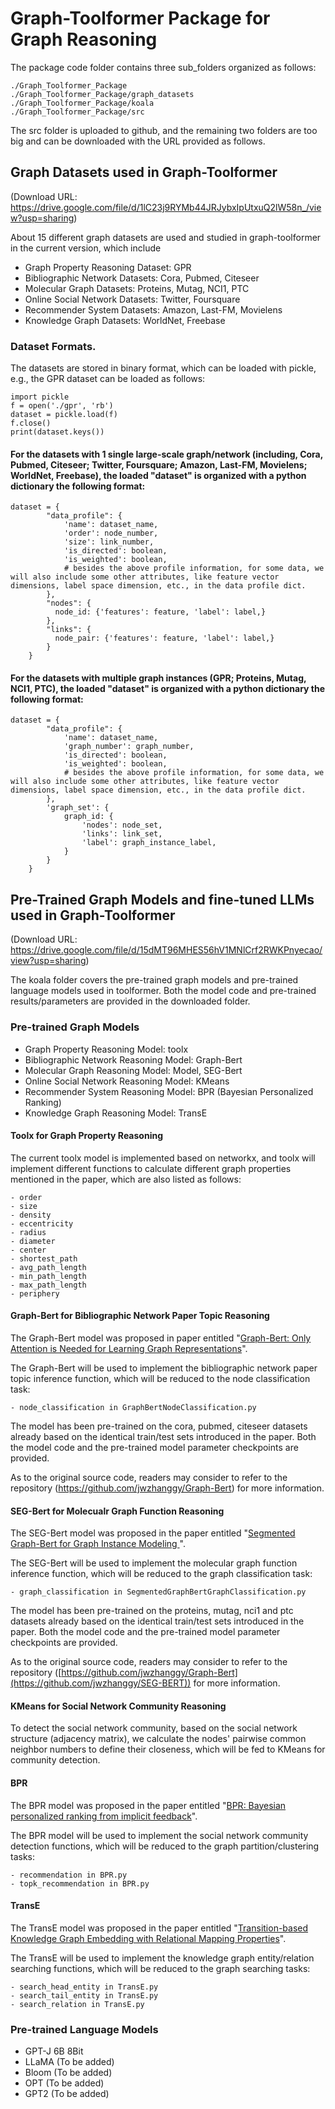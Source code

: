 
# Graph-Toolformer Package for Graph Reasoning

The package code folder contains three sub_folders organized as follows:

```
./Graph_Toolformer_Package
./Graph_Toolformer_Package/graph_datasets
./Graph_Toolformer_Package/koala
./Graph_Toolformer_Package/src
```

The src folder is uploaded to github, and the remaining two folders are too big and can be downloaded with the URL provided as follows.

## Graph Datasets used in Graph-Toolformer
(Download URL: https://drive.google.com/file/d/1lC23j9RYMb44JRJybxIpUtxuQ2lW58n_/view?usp=sharing)

About 15 different graph datasets are used and studied in graph-toolformer in the current version, which include

- Graph Property Reasoning Dataset: GPR
- Bibliographic Network Datasets: Cora, Pubmed, Citeseer
- Molecular Graph Datasets: Proteins, Mutag, NCI1, PTC
- Online Social Network Datasets: Twitter, Foursquare
- Recommender System Datasets: Amazon, Last-FM, Movielens
- Knowledge Graph Datasets: WorldNet, Freebase

### Dataset Formats.

The datasets are stored in binary format, which can be loaded with pickle, e.g., the GPR dataset can be loaded as follows:

```
import pickle
f = open('./gpr', 'rb')
dataset = pickle.load(f)
f.close()
print(dataset.keys())
```

#### For the datasets with 1 single large-scale graph/network (including, Cora, Pubmed, Citeseer; Twitter, Foursquare; Amazon, Last-FM, Movielens; WorldNet, Freebase), the loaded "dataset" is organized with a python dictionary the following format:

```
dataset = {
        "data_profile": {
            'name': dataset_name,
            'order': node_number,
            'size': link_number,
            'is_directed': boolean,
            'is_weighted': boolean,
            # besides the above profile information, for some data, we will also include some other attributes, like feature vector dimensions, label space dimension, etc., in the data profile dict.
        },
        "nodes": {
          node_id: {'features': feature, 'label': label,}
        },
        "links": {
          node_pair: {'features': feature, 'label': label,}
        }
    }
```

#### For the datasets with multiple graph instances (GPR; Proteins, Mutag, NCI1, PTC), the loaded "dataset" is organized with a python dictionary the following format:

```
dataset = {
        "data_profile": {
            'name': dataset_name,
            'graph_number': graph_number,
            'is_directed': boolean,
            'is_weighted': boolean,
            # besides the above profile information, for some data, we will also include some other attributes, like feature vector dimensions, label space dimension, etc., in the data profile dict.
        },
        'graph_set': {
            graph_id: {
                'nodes': node_set,
                'links': link_set,
                'label': graph_instance_label,
            }
        }
    }
```

## Pre-Trained Graph Models and fine-tuned LLMs used in Graph-Toolformer
(Download URL: https://drive.google.com/file/d/15dMT96MHES56hV1MNlCrf2RWKPnyecao/view?usp=sharing)

The koala folder covers the pre-trained graph models and pre-trained language models used in toolformer. Both the model code and pre-trained results/parameters are provided in the downloaded folder.

### Pre-trained Graph Models

- Graph Property Reasoning Model: toolx
- Bibliographic Network Reasoning Model: Graph-Bert
- Molecular Graph Reasoning Model: Model, SEG-Bert
- Online Social Network Reasoning Model: KMeans
- Recommender System Reasoning Model: BPR (Bayesian Personalized Ranking)
- Knowledge Graph Reasoning Model: TransE

#### Toolx for Graph Property Reasoning

The current toolx model is implemented based on networkx, and toolx will implement different functions to calculate different graph properties mentioned in the paper, which are also listed as follows:
```
- order
- size
- density
- eccentricity
- radius
- diameter
- center
- shortest_path
- avg_path_length
- min_path_length
- max_path_length
- periphery
```

#### Graph-Bert for Bibliographic Network Paper Topic Reasoning

The Graph-Bert model was proposed in paper entitled "[Graph-Bert: Only Attention is Needed for Learning Graph Representations](https://arxiv.org/abs/2001.05140)". 

The Graph-Bert will be used to implement the bibliographic network paper topic inference function, which will be reduced to the node classification task:
```
- node_classification in GraphBertNodeClassification.py
```
The model has been pre-trained on the cora, pubmed, citeseer datasets already based on the identical train/test sets introduced in the paper. Both the model code and the pre-trained model parameter checkpoints are provided.

As to the original source code, readers may consider to refer to the repository (https://github.com/jwzhanggy/Graph-Bert) for more information.

#### SEG-Bert for Molecualr Graph Function Reasoning

The SEG-Bert model was proposed in the paper entitled "[Segmented Graph-Bert for Graph Instance Modeling
](https://arxiv.org/abs/2002.03283)".

The SEG-Bert will be used to implement the molecular graph function inference function, which will be reduced to the graph classification task:
```
- graph_classification in SegmentedGraphBertGraphClassification.py
```
The model has been pre-trained on the proteins, mutag, nci1 and ptc datasets already based on the identical train/test sets introduced in the paper. Both the model code and the pre-trained model parameter checkpoints are provided.

As to the original source code, readers may consider to refer to the repository ([https://github.com/jwzhanggy/Graph-Bert](https://github.com/jwzhanggy/SEG-BERT)) for more information.

#### KMeans for Social Network Community Reasoning

To detect the social network community, based on the social network structure (adjacency matrix), we calculate the nodes' pairwise common neighbor numbers to define their closeness, which will be fed to KMeans for community detection.

#### BPR

The BPR model was proposed in the paper entitled "[BPR: Bayesian personalized ranking from implicit feedback](https://arxiv.org/pdf/1205.2618.pdf)".

The BPR model will be used to implement the social network community detection functions, which will be reduced to the graph partition/clustering tasks:
```
- recommendation in BPR.py
- topk_recommendation in BPR.py
```

#### TransE

The TransE model was proposed in the paper entitled "[Transition-based Knowledge Graph Embedding with Relational Mapping
Properties](https://aclanthology.org/Y14-1039.pdf)".

The TransE will be used to implement the knowledge graph entity/relation searching functions, which will be reduced to the graph searching tasks:
```
- search_head_entity in TransE.py
- search_tail_entity in TransE.py
- search_relation in TransE.py
```

### Pre-trained Language Models

- GPT-J 6B 8Bit 
- LLaMA (To be added)
- Bloom (To be added)
- OPT (To be added)
- GPT2 (To be added)
